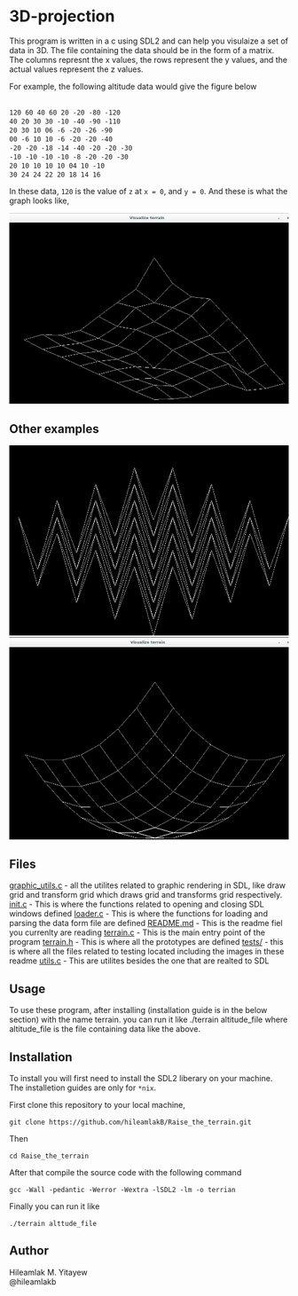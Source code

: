 # 3D-projection

This program is written in a c using SDL2 and can help you visulaize a set of data in 3D.
The file containing the data should be in the form of a matrix.
The columns represnt the x values, the rows represent the y values, and the actual values
represent the z values.

For example, the following altitude data would give the figure below
```

120 60 40 60 20 -20 -80 -120
40 20 30 30 -10 -40 -90 -110
20 30 10 06 -6 -20 -26 -90
00 -6 10 10 -6 -20 -20 -40
-20 -20 -18 -14 -40 -20 -20 -30
-10 -10 -10 -10 -8 -20 -20 -30
20 10 10 10 10 04 10 -10
30 24 24 22 20 18 14 16

```

In these data, `120` is the value of `z` at `x = 0`, and `y = 0`.
And these is what the graph looks like,

<img src = "./tests/1.png">

## Other examples

<img src = "./tests/2.png">

<img src = "./tests/3.png">

## Files 
[graphic_utils.c](./graphic_utils.c) -  all the utilites related to graphic rendering in SDL, like draw grid and transform grid which draws grid and transforms grid respectively.
[init.c](./init.c) - This is where the functions related to opening and closing SDL windows defined
[loader.c](./loader.c) - This is where the functions for loading and parsing the data form file are defined
[README.md](./README.md) - This is the readme fiel you currenlty are reading 
[terrain.c](./terrain.c) - This is the main entry point of the program
[terrain.h](./terrain.h) - This is where all the prototypes are defined
[tests/](./tests) - this is where all the files related to testing located including the images in these readme
[utils.c](./utils.c) -  This are utilites besides the one that are realted to SDL

## Usage

To use these program, after installing (installation guide is in the below section) with 
the name terrain. you can run it like 
./terrain altitude_file
where altitude_file is the file containing data like the above.

## Installation
To install you will first need to install the SDL2 liberary on your machine. The installetion guides are
only for `*nix`.

First clone this repository to your local machine,
```
git clone https://github.com/hileamlakB/Raise_the_terrain.git
```
Then 

```
cd Raise_the_terrain

```
After that compile the source code with the following command
```
gcc -Wall -pedantic -Werror -Wextra -lSDL2 -lm -o terrian

``` 
Finally you can run it like
```
./terrain alttude_file
```

## Author
Hileamlak M. Yitayew <br>
@hileamlakb

